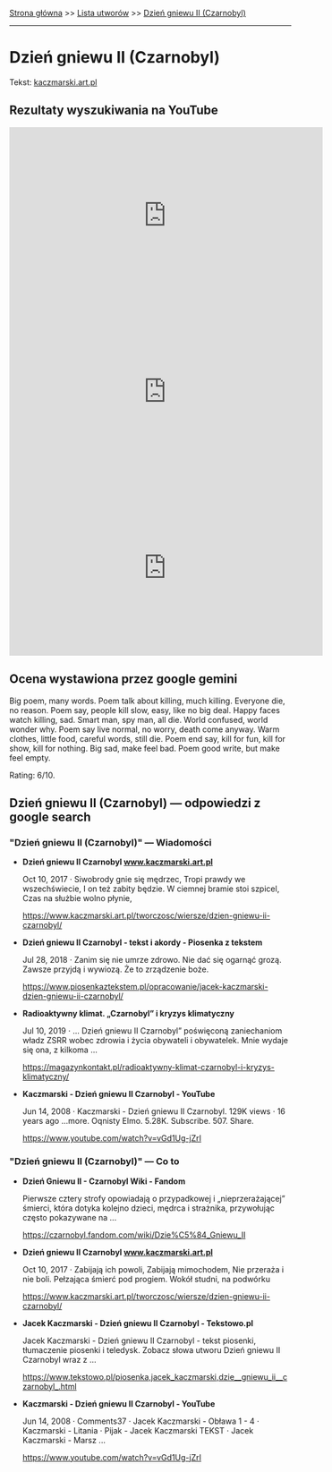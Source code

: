 [Strona główna](../index.md) >> [Lista utworów](../list.md) >> [Dzień gniewu II (Czarnobyl)](139.md)

---

# Dzień gniewu II (Czarnobyl)

Tekst: [kaczmarski.art.pl](https://www.kaczmarski.art.pl/tworczosc/wiersze/dzien-gniewu-ii-czarnobyl/)

## Rezultaty wyszukiwania na YouTube

<iframe width="560" height="315" src="https://www.youtube.com/embed/vGd1Ug-jZrI?si=IdontcarewhotheIRSsendsImnotpayingtaxes" title="YouTube video player" frameborder="0" allow="accelerometer; autoplay; clipboard-write; encrypted-media; gyroscope; picture-in-picture; web-share" referrerpolicy="strict-origin-when-cross-origin" allowfullscreen></iframe>

<iframe width="560" height="315" src="https://www.youtube.com/embed/morE4m_Zd4Y?si=IdontcarewhotheIRSsendsImnotpayingtaxes" title="YouTube video player" frameborder="0" allow="accelerometer; autoplay; clipboard-write; encrypted-media; gyroscope; picture-in-picture; web-share" referrerpolicy="strict-origin-when-cross-origin" allowfullscreen></iframe>

<iframe width="560" height="315" src="https://www.youtube.com/embed/OYtdGmbk6SE?si=IdontcarewhotheIRSsendsImnotpayingtaxes" title="YouTube video player" frameborder="0" allow="accelerometer; autoplay; clipboard-write; encrypted-media; gyroscope; picture-in-picture; web-share" referrerpolicy="strict-origin-when-cross-origin" allowfullscreen></iframe>

## Ocena wystawiona przez google gemini

Big poem, many words. Poem talk about killing, much killing. Everyone die, no reason. Poem say, people kill slow, easy, like no big deal. Happy faces watch killing, sad. Smart man, spy man, all die. World confused, world wonder why. Poem say live normal, no worry, death come anyway. Warm clothes, little food, careful words, still die. Poem end say, kill for fun, kill for show, kill for nothing. Big sad, make feel bad. Poem good write, but make feel empty.

Rating: 6/10.


## Dzień gniewu II (Czarnobyl) — odpowiedzi z google search

### "Dzień gniewu II (Czarnobyl)" — Wiadomości

- **Dzień gniewu II Czarnobyl www.kaczmarski.art.pl**

    Oct 10, 2017  ·  Siwobrody gnie się mędrzec, Tropi prawdy we wszechświecie, I on też zabity będzie. W ciemnej bramie stoi szpicel, Czas na służbie wolno płynie, 

   <https://www.kaczmarski.art.pl/tworczosc/wiersze/dzien-gniewu-ii-czarnobyl/>
- **Dzień gniewu II Czarnobyl - tekst i akordy - Piosenka z tekstem**

    Jul 28, 2018  ·  Zanim się nie umrze zdrowo. Nie dać się ogarnąć grozą. Zawsze przyjdą i wywiozą. Że to zrządzenie boże. 

   <https://www.piosenkaztekstem.pl/opracowanie/jacek-kaczmarski-dzien-gniewu-ii-czarnobyl/>
- **Radioaktywny klimat. „Czarnobyl” i kryzys klimatyczny**

    Jul 10, 2019  ·  ... Dzień gniewu II Czarnobyl” poświęconą zaniechaniom władz ZSRR wobec zdrowia i życia obywateli i obywatelek. Mnie wydaje się ona, z kilkoma ... 

   <https://magazynkontakt.pl/radioaktywny-klimat-czarnobyl-i-kryzys-klimatyczny/>
- **Kaczmarski - Dzień gniewu II Czarnobyl - YouTube**

    Jun 14, 2008  ·  Kaczmarski - Dzień gniewu II Czarnobyl. 129K views · 16 years ago ...more. Oqnisty Elmo. 5.28K. Subscribe. 507. Share. 

   <https://www.youtube.com/watch?v=vGd1Ug-jZrI>

### "Dzień gniewu II (Czarnobyl)" — Co to

- **Dzień Gniewu II - Czarnobyl Wiki - Fandom**

    Pierwsze cztery strofy opowiadają o przypadkowej i „nieprzerażającej” śmierci, która dotyka kolejno dzieci, mędrca i strażnika, przywołując często pokazywane na ... 

   <https://czarnobyl.fandom.com/wiki/Dzie%C5%84_Gniewu_II>
- **Dzień gniewu II Czarnobyl www.kaczmarski.art.pl**

    Oct 10, 2017  ·  Zabijają ich powoli, Zabijają mimochodem, Nie przeraża i nie boli. Pełzająca śmierć pod progiem. Wokół studni, na podwórku 

   <https://www.kaczmarski.art.pl/tworczosc/wiersze/dzien-gniewu-ii-czarnobyl/>
- **Jacek Kaczmarski - Dzień gniewu II Czarnobyl - Tekstowo.pl**

    Jacek Kaczmarski - Dzień gniewu II Czarnobyl - tekst piosenki, tłumaczenie piosenki i teledysk. Zobacz słowa utworu Dzień gniewu II Czarnobyl wraz z ... 

   <https://www.tekstowo.pl/piosenka,jacek_kaczmarski,dzie__gniewu_ii__czarnobyl_.html>
- **Kaczmarski - Dzień gniewu II Czarnobyl - YouTube**

    Jun 14, 2008  ·  Comments37 · Jacek Kaczmarski - Obława 1 - 4 · Kaczmarski - Litania · Pijak - Jacek Kaczmarski TEKST · Jacek Kaczmarski - Marsz ... 

   <https://www.youtube.com/watch?v=vGd1Ug-jZrI>

